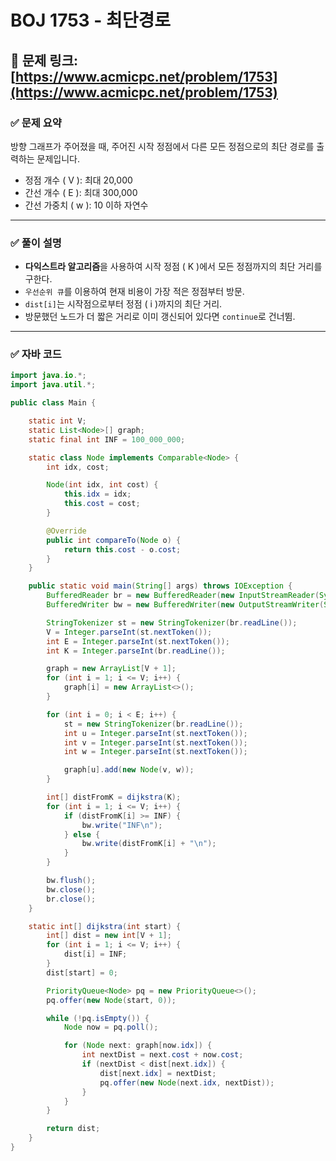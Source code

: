 # BOJ 1753 - 최단경로

🔗 문제 링크: [https://www.acmicpc.net/problem/1753](https://www.acmicpc.net/problem/1753)
---

### ✅ 문제 요약

방향 그래프가 주어졌을 때, 주어진 시작 정점에서 다른 모든 정점으로의 최단 경로를 출력하는 문제입니다.

- 정점 개수 \( V \): 최대 20,000
- 간선 개수 \( E \): 최대 300,000
- 간선 가중치 \( w \): 10 이하 자연수

---

### ✅ 풀이 설명

- **다익스트라 알고리즘**을 사용하여 시작 정점 \( K \)에서 모든 정점까지의 최단 거리를 구한다.
- `우선순위 큐`를 이용하여 현재 비용이 가장 적은 정점부터 방문.
- `dist[i]`는 시작점으로부터 정점 \( i \)까지의 최단 거리.
- 방문했던 노드가 더 짧은 거리로 이미 갱신되어 있다면 `continue`로 건너뜀.

---

### ✅ 자바 코드

```java
import java.io.*;
import java.util.*;

public class Main {

    static int V;
    static List<Node>[] graph;
    static final int INF = 100_000_000;

    static class Node implements Comparable<Node> {
        int idx, cost;

        Node(int idx, int cost) {
            this.idx = idx;
            this.cost = cost;
        }

        @Override
        public int compareTo(Node o) {
            return this.cost - o.cost;
        }
    }

    public static void main(String[] args) throws IOException {
        BufferedReader br = new BufferedReader(new InputStreamReader(System.in));
        BufferedWriter bw = new BufferedWriter(new OutputStreamWriter(System.out));

        StringTokenizer st = new StringTokenizer(br.readLine());
        V = Integer.parseInt(st.nextToken());
        int E = Integer.parseInt(st.nextToken());
        int K = Integer.parseInt(br.readLine());

        graph = new ArrayList[V + 1];
        for (int i = 1; i <= V; i++) {
            graph[i] = new ArrayList<>();
        }

        for (int i = 0; i < E; i++) {
            st = new StringTokenizer(br.readLine());
            int u = Integer.parseInt(st.nextToken());
            int v = Integer.parseInt(st.nextToken());
            int w = Integer.parseInt(st.nextToken());

            graph[u].add(new Node(v, w));
        }

        int[] distFromK = dijkstra(K);
        for (int i = 1; i <= V; i++) {
            if (distFromK[i] >= INF) {
                bw.write("INF\n");
            } else {
                bw.write(distFromK[i] + "\n");
            }
        }

        bw.flush();
        bw.close();
        br.close();
    }

    static int[] dijkstra(int start) {
        int[] dist = new int[V + 1];
        for (int i = 1; i <= V; i++) {
            dist[i] = INF;
        }
        dist[start] = 0;

        PriorityQueue<Node> pq = new PriorityQueue<>();
        pq.offer(new Node(start, 0));

        while (!pq.isEmpty()) {
            Node now = pq.poll();

            for (Node next: graph[now.idx]) {
                int nextDist = next.cost + now.cost;
                if (nextDist < dist[next.idx]) {
                    dist[next.idx] = nextDist;
                    pq.offer(new Node(next.idx, nextDist));
                }
            }
        }

        return dist;
    }
}
```